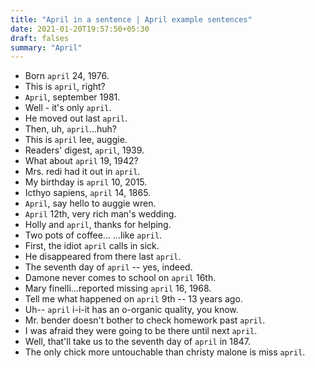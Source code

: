 ```yaml
---
title: "April in a sentence | April example sentences"
date: 2021-01-20T19:57:50+05:30
draft: falses
summary: "April"
---
```

- Born `april` 24, 1976.
- This is `april`, right?
- `April`, september 1981.
- Well - it's only `april`.
- He moved out last `april`.
- Then, uh, `april`...huh?
- This is `april` lee, auggie.
- Readers' digest, `april`, 1939.
- What about `april` 19, 1942?
- Mrs. redi had it out in `april`.
- My birthday is `april` 10, 2015.
- Icthyo sapiens, `april` 14, 1865.
- `April`, say hello to auggie wren.
- `April` 12th, very rich man's wedding.
- Holly and `april`, thanks for helping.
- Two pots of coffee... ...like `april`.
- First, the idiot `april` calls in sick.
- He disappeared from there last `april`.
- The seventh day of `april` -- yes, indeed.
- Damone never comes to school on `april` 16th.
- Mary finelli...reported missing `april` 16, 1968.
- Tell me what happened on `april` 9th -- 13 years ago.
- Uh-- `april` i-i-it has an o-organic quality, you know.
- Mr. bender doesn't bother to check homework past `april`.
- I was afraid they were going to be there until next `april`.
- Well, that'll take us to the seventh day of `april` in 1847.
- The only chick more untouchable than christy malone is miss `april`.
                 
